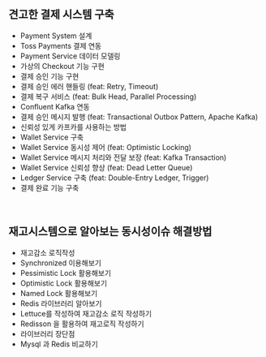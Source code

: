 ## 견고한 결제 시스템 구축
- Payment System 설계
- Toss Payments 결제 연동
- Payment Service 데이터 모델링
- 가상의 Checkout 기능 구현
- 결제 승인 기능 구현
- 결제 승인 에러 핸들링 (feat: Retry, Timeout)
- 결제 복구 서비스 (feat: Bulk Head, Parallel Processing)
- Confluent Kafka 연동
- 결제 승인 메시지 발행 (feat: Transactional Outbox Pattern, Apache Kafka)
- 신뢰성 있게 카프카를 사용하는 방법
- Wallet Service 구축
- Wallet Service 동시성 제어 (feat: Optimistic Locking)
- Wallet Service 메시지 처리와 전달 보장 (feat: Kafka Transaction)
- Wallet Service 신뢰성 향상 (feat: Dead Letter Queue)
- Ledger Service 구축 (feat: Double-Entry Ledger, Trigger)
- 결제 완료 기능 구축

<br>

## 재고시스템으로 알아보는 동시성이슈 해결방법
- 재고감소 로직작성
- Synchronized 이용해보기
- Pessimistic Lock 활용해보기
- Optimistic Lock 활용해보기
- Named Lock 활용해보기
- Redis 라이브러리 알아보기
- Lettuce를 작성하여 재고감소 로직 작성하기
- Redisson 을 활용하여 재고로직 작성하기
- 라이브러리 장단점
- Mysql 과 Redis 비교하기

<br>

